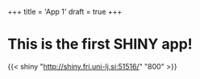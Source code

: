 +++
title = 'App 1'
draft = true
+++

# This is the first SHINY app!

{{< shiny "http://shiny.fri.uni-lj.si:51516/" "800" >}}
